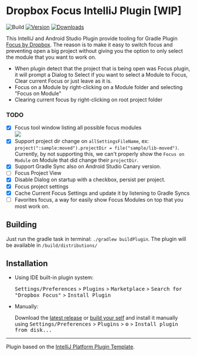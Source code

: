 # Dropbox Focus IntelliJ Plugin [WIP]

![Build](https://github.com/DevSrSouza/dropbox-focus-intellij-plugin/workflows/Build/badge.svg)
[![Version](https://img.shields.io/jetbrains/plugin/v/PLUGIN_ID.svg)](https://plugins.jetbrains.com/plugin/PLUGIN_ID)
[![Downloads](https://img.shields.io/jetbrains/plugin/d/PLUGIN_ID.svg)](https://plugins.jetbrains.com/plugin/PLUGIN_ID)

<!-- Plugin description -->
This IntelliJ and Android Studio Plugin provide tooling for Gradle Plugin [Focus by Dropbox](https://github.com/dropbox/focus).
The reason is to make it easy to switch focus and preventing open a big project without giving you the option to only select the module that you want to work on.

- When plugin detect that the project that is being open was Focus plugin, it will prompt a Dialog to Select if you want to select a Module to Focus, Clear current Focus or just leave as it is.
- Focus on a Module by right-clicking on a Module folder and selecting "Focus on Module"
- Clearing current focus by right-clicking on root project folder
 
<!-- Plugin description end -->

### TODO

- [X] Focus tool window listing all possible focus modules</br>![](https://user-images.githubusercontent.com/29736164/162661724-6b3e70fd-3505-44d2-a519-afb43bd88fe6.png)
- [X] Support project dir change on `allSettingsFileName`, ex: `project(":sample:moved").projectDir = file("sample/lib-moved")`. Currently, by not supporting this, we can't properly show the `Focus on Module` on Module that did change their `projectDir`.
- [X] Support Gradle Sync also on Android Studio Canary version.
- [ ] Focus Project View
- [X] Disable Dialog on startup with a checkbox, persist per project.
- [X] Focus project settings
- [X] Cache Current Focus Settings and update it by listening to Gradle Syncs
- [ ] Favorites focus, a way for easily show Focus Modules on top that you most work on.

## Building

Just run the gradle task in terminal: `./gradlew buildPlugin`. The plugin will be available in `/build/distributions/`

## Installation

- Using IDE built-in plugin system:
  
  <kbd>Settings/Preferences</kbd> > <kbd>Plugins</kbd> > <kbd>Marketplace</kbd> > <kbd>Search for "Dropbox Focus"</kbd> >
  <kbd>Install Plugin</kbd>
  
- Manually:

  Download the [latest release](https://github.com/DevSrSouza/dropbox-focus-intellij-plugin/releases/latest) or [build your self](#Building) and install it manually using
  <kbd>Settings/Preferences</kbd> > <kbd>Plugins</kbd> > <kbd>⚙️</kbd> > <kbd>Install plugin from disk...</kbd>


---
Plugin based on the [IntelliJ Platform Plugin Template][template].

[template]: https://github.com/JetBrains/intellij-platform-plugin-template
